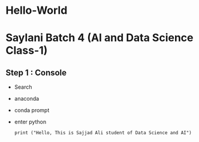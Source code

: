 # Hello-World

# Saylani Batch 4 (AI and Data Science Class-1)

## Step 1 : Console
* Search
*  anaconda
*  conda prompt
*  enter python


     ``` print ("Hello, This is Sajjad Ali student of Data Science and AI") ```
